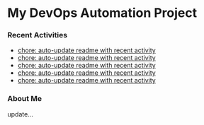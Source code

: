 # My DevOps Automation Project

### Recent Activities
<!-- activity:START -->
- [chore: auto-update readme with recent activity](https://github.com/kaigiii/mybowling-app/commit/6f636b5c8e76309a139126a1feb8eb776e567206)
- [chore: auto-update readme with recent activity](https://github.com/kaigiii/mybowling-app/commit/f1198a10ef1951fdf2a9e4dfc6af0ea772829316)
- [chore: auto-update readme with recent activity](https://github.com/kaigiii/mybowling-app/commit/50e5d2b1d3c8f2e65622ed00f095abe723ddf030)
- [chore: auto-update readme with recent activity](https://github.com/kaigiii/mybowling-app/commit/173f5ab6cd887a8680bf29325ece99e4b18d4c31)
- [chore: auto-update readme with recent activity](https://github.com/kaigiii/mybowling-app/commit/7c141a56ccd60fb3823bd03163e96dc34e27a24e)
<!-- activity:END -->

### About Me
<!-- MYLINKS:START -->
<!-- MYLINKS:END -->

update...
